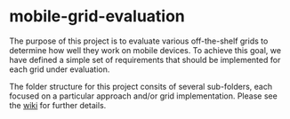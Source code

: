 mobile-grid-evaluation
======================

The purpose of this project is to evaluate various off-the-shelf grids to determine how well they work
on mobile devices. To achieve this goal, we have defined a simple set of requirements that should
be implemented for each grid under evaluation.

The folder structure for this project consits of several sub-folders, each focused on a particular
approach and/or grid implementation. Please see the [wiki](https://github.com/archfirst/mobile-grid-evaluation/wiki)
for further details.